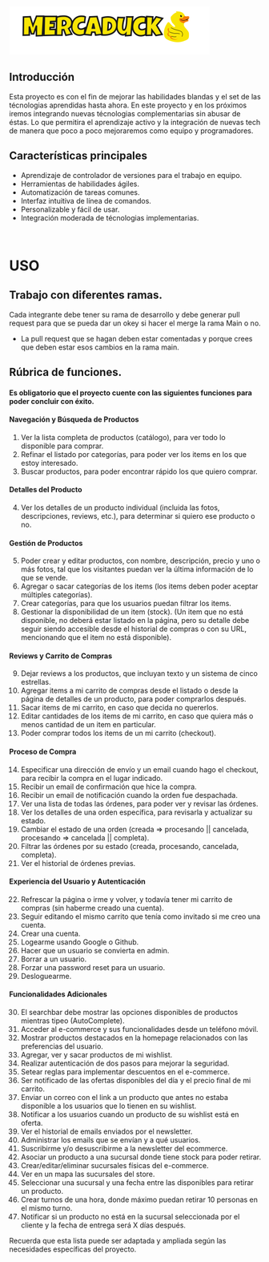 <img src="./client/src/assets/navlogo.svg" alt="se usa en el readme">

## Introducción
Esta proyecto es con el fin de mejorar las habilidades blandas y el set de las técnologias aprendidas hasta ahora.
En este proyecto y en los próximos iremos integrando nuevas técnologias complementarias sin abusar de éstas.
Lo que permitira el aprendizaje activo y la integración de nuevas tech de manera que poco a poco mejoraremos como equipo y programadores.


## Características principales
- Aprendizaje de controlador de versiones para el trabajo en equipo.
- Herramientas de habilidades ágiles.
- Automatización de tareas comunes.
- Interfaz intuitiva de línea de comandos.
- Personalizable y fácil de usar.
- Integración moderada de técnologias implementarias.

<br>

# USO
## Trabajo con diferentes ramas.

Cada integrante debe tener su rama de desarrollo y debe generar pull request para que se pueda dar un okey si hacer el merge la rama Main o no.

- La pull request que se hagan deben estar comentadas y porque crees que deben estar esos cambios en la rama main.


## Rúbrica de funciones. 

#### Es obligatorio que el proyecto cuente con las siguientes funciones para poder concluir con éxito.



#### Navegación y Búsqueda de Productos
1. Ver la lista completa de productos (catálogo), para ver todo lo disponible para comprar.
2. Refinar el listado por categorías, para poder ver los items en los que estoy interesado.
3. Buscar productos, para poder encontrar rápido los que quiero comprar.

#### Detalles del Producto
4. Ver los detalles de un producto individual (incluida las fotos, descripciones, reviews, etc.), para determinar si quiero ese producto o no.

#### Gestión de Productos
5. Poder crear y editar productos, con nombre, descripción, precio y uno o más fotos, tal que los visitantes puedan ver la última información de lo que se vende.
6. Agregar o sacar categorías de los items (los items deben poder aceptar múltiples categorías).
7. Crear categorías, para que los usuarios puedan filtrar los items.
8. Gestionar la disponibilidad de un item (stock). (Un item que no está disponible, no deberá estar listado en la página, pero su detalle debe seguir siendo accesible desde el historial de compras o con su URL, mencionando que el item no está disponible).

#### Reviews y Carrito de Compras
9. Dejar reviews a los productos, que incluyan texto y un sistema de cinco estrellas.
10. Agregar items a mi carrito de compras desde el listado o desde la página de detalles de un producto, para poder comprarlos después.
11. Sacar items de mi carrito, en caso que decida no quererlos.
12. Editar cantidades de los items de mi carrito, en caso que quiera más o menos cantidad de un item en particular.
13. Poder comprar todos los items de un mi carrito (checkout).

#### Proceso de Compra
14. Especificar una dirección de envío y un email cuando hago el checkout, para recibir la compra en el lugar indicado.
15. Recibir un email de confirmación que hice la compra.
16. Recibir un email de notificación cuando la orden fue despachada.
17. Ver una lista de todas las órdenes, para poder ver y revisar las órdenes.
18. Ver los detalles de una orden específica, para revisarla y actualizar su estado.
19. Cambiar el estado de una orden (creada => procesando || cancelada, procesando => cancelada || completa).
20. Filtrar las órdenes por su estado (creada, procesando, cancelada, completa).
21. Ver el historial de órdenes previas.

#### Experiencia del Usuario y Autenticación
22. Refrescar la página o irme y volver, y todavía tener mi carrito de compras (sin haberme creado una cuenta).
23. Seguir editando el mismo carrito que tenía como invitado si me creo una cuenta.
24. Crear una cuenta.
25. Logearme usando Google o Github.
26. Hacer que un usuario se convierta en admin.
27. Borrar a un usuario.
28. Forzar una password reset para un usuario.
29. Desloguearme.

#### Funcionalidades Adicionales
30. El searchbar debe mostrar las opciones disponibles de productos mientras tipeo (AutoComplete).
31. Acceder al e-commerce y sus funcionalidades desde un teléfono móvil.
32. Mostrar productos destacados en la homepage relacionados con las preferencias del usuario.
33. Agregar, ver y sacar productos de mi wishlist.
34. Realizar autenticación de dos pasos para mejorar la seguridad.
35. Setear reglas para implementar descuentos en el e-commerce.
36. Ser notificado de las ofertas disponibles del día y el precio final de mi carrito.
37. Enviar un correo con el link a un producto que antes no estaba disponible a los usuarios que lo tienen en su wishlist.
38. Notificar a los usuarios cuando un producto de su wishlist está en oferta.
39. Ver el historial de emails enviados por el newsletter.
40. Administrar los emails que se envían y a qué usuarios.
41. Suscribirme y/o desuscribirme a la newsletter del ecommerce.
42. Asociar un producto a una sucursal donde tiene stock para poder retirar.
43. Crear/editar/eliminar sucursales físicas del e-commerce.
44. Ver en un mapa las sucursales del store.
45. Seleccionar una sucursal y una fecha entre las disponibles para retirar un producto.
46. Crear turnos de una hora, donde máximo puedan retirar 10 personas en el mismo turno.
47. Notificar si un producto no está en la sucursal seleccionada por el cliente y la fecha de entrega será X días después.

Recuerda que esta lista puede ser adaptada y ampliada según las necesidades específicas del proyecto.



